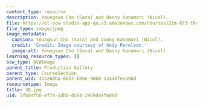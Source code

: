 ```yaml
---
content_type: resource
description: Youngsun Cho (Sara) and Danny Kanamori (Nicol).
file: https://ol-ocw-studio-app-qa.s3.amazonaws.com/courses/21m-873-theater-arts-topics-fall-2004-january-iap-2005/5f60df50ef745dbbdc842909d4ef608d_38.jpg
file_type: image/jpeg
image_metadata:
  caption: Youngsun Cho (Sara) and Danny Kanamori (Nicol).
  credit: 'Credit: Image courtesy of Andy Perelson.'
  image-alt: Youngsun Cho (Sara) and Danny Kanamori (Nicol).
learning_resource_types: []
ocw_type: OCWImage
parent_title: Production Gallery
parent_type: CourseSection
parent_uid: 315260ba-8657-b09e-9068-12a48feca98d
resourcetype: Image
title: 38.jpg
uid: 5f60df50-ef74-5dbb-dc84-2909d4ef608d
---
```

